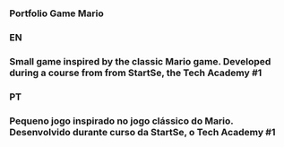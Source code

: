 ### Portfolio Game Mario

### EN
### Small game inspired by the classic Mario game. Developed during a course from from StartSe, the Tech Academy #1

### PT
### Pequeno jogo inspirado no jogo clássico do Mario. Desenvolvido durante curso da StartSe, o Tech Academy #1